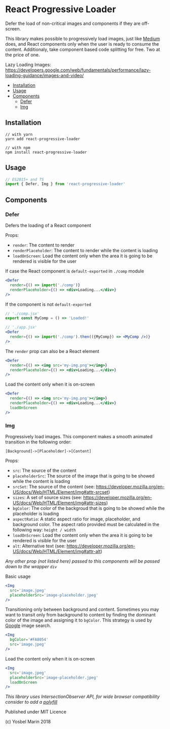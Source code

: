 # React Progressive Loader

Defer the load of non-critical images and components if they are off-screen.

This library makes possible to progressively load images, just like [Medium](https://medium.com) does, and React components only when the user is ready to consume the content. Additionaly, take component based code splitting for free. Two at the price of one.

Lazy Loading Images: https://developers.google.com/web/fundamentals/performance/lazy-loading-guidance/images-and-video/


* [Installation](#installation)
* [Usage](#usage)
* [Components](#components)
  * [Defer](#defer)
  * [Img](#img)

## Installation

```
// with yarn
yarn add react-progressive-loader

// with npm
npm install react-progressive-loader
```

## Usage

```ts
// ES2015+ and TS
import { Defer, Img } from 'react-progressive-loader'
```

## Components

### Defer

Defers the loading of a React component

Props:
* `render`: The content to render
* `renderPlaceholder`: The content to render while the content is loading
* `loadOnScreen`: Load the content only when the area it is going to be rendered is visible for the user

If case the React component is `default-exported` in `./comp` module

```jsx
<Defer
  render={() => import('./comp')}
  renderPlaceholder={() => <div>Loading...</div>}
/>
```

If the component is not `default-exported`

```jsx
// './comp.jsx'
export const MyComp = () => 'Loaded!'

// './app.jsx'
<Defer
  render={() => import('./comp').then(({MyComp}) => <MyComp />)}
/>
```

The `render` prop can also be a React element

```jsx
<Defer
  render={() => <img src='my-img.png'></img>}
  renderPlaceholder={() => <div>Loading...</div>}
/>
```

Load the content only when it is on-screen

```jsx
<Defer
  render={() => <img src='my-img.png'></img>}
  renderPlaceholder={() => <div>Loading...</div>}
  loadOnScreen
/>
```

### Img

Progressively load images. This component makes a smooth animated transition in the following order:

`[Background]->[Placeholder]->[Content]`

Props:
* `src`: The source of the content
* `placeholderSrc`: The source of the image that is going to be showed while the content is loading
* `srcSet`: The source of the content (see: https://developer.mozilla.org/en-US/docs/Web/HTML/Element/img#attr-srcset)
* `sizes`: A set of source sizes (see: https://developer.mozilla.org/en-US/docs/Web/HTML/Element/img#attr-sizes)
* `bgColor`: The color of the backgroud that is going to be showed while the placeholder is loading
* `aspectRatio`: A static aspect ratio for image, placeholder, and background color. The aspect ratio provided must be calculated in the following way: `height / width`
* `loadOnScreen`: Load the content only when the area it is going to be rendered is visible for the user
* `alt`: Alternative text (see: https://developer.mozilla.org/en-US/docs/Web/HTML/Element/img#attr-alt)

_Any other prop (not listed here) passed to this components will be passed down to the wrapper `div`_

Basic usage

```jsx
<Img
  src='image.jpeg'
  placeholderSrc='image-placeholder.jpeg'
/>
```

Transitioning only between background and content. Sometimes you may want to transit only from background to content by finding the dominant color of the image and assigning it to `bgColor`. This strategy is used by [Google](https://www.google.com) image search.

```jsx
<Img
  bgColor='#FA8054'
  src='image.jpeg'
/>
```

Load the content only when it is on-screen

```jsx
<Img
  src='image.jpeg'
  placeholderSrc='image-placeholder.jpeg'
  loadOnScreen
/>
```

_This library uses IntersectionObserver API, for wide browser compatibility consider to add a [polyfill](https://github.com/w3c/IntersectionObserver/tree/master/polyfill)_

Published under MIT Licence

(c) Yosbel Marin 2018
